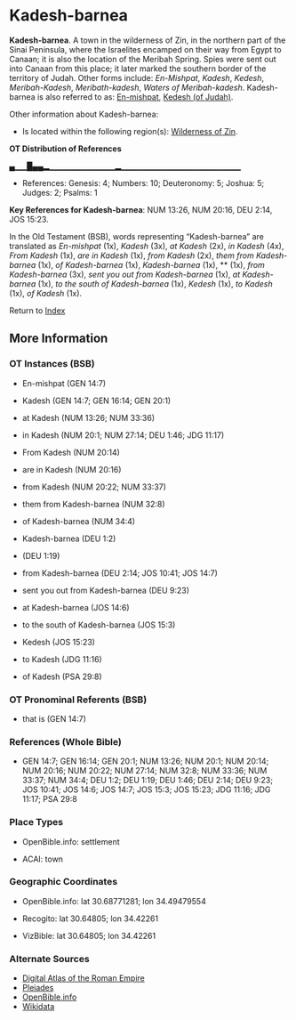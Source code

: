 # Kadesh-barnea
**Kadesh-barnea**. 
A town in the wilderness of Zin, in the northern part of the Sinai Peninsula, where the Israelites encamped on their way from Egypt to Canaan; it is also the location of the Meribah Spring. Spies were sent out into Canaan from this place; it later marked the southern border of the territory of Judah. 
Other forms include: 
*En-Mishpat*, *Kadesh*, *Kedesh*, *Meribah-Kadesh*, *Meribath-kadesh*, *Waters of Meribah-kadesh*. 
Kadesh-barnea is also referred to as: 
[En-mishpat](En-mishpat.md), [Kedesh (of Judah)](Kedesh.2.md). 




Other information about Kadesh-barnea:


* Is located within the following region(s): 
[Wilderness of Zin](Zin.md). 


**OT Distribution of References**

▄▁▁█▄▄▂▁▁▁▁▁▁▁▁▁▁▁▂▁▁▁▁▁▁▁▁▁▁▁▁▁▁▁▁▁▁▁▁
* References: Genesis: 4; Numbers: 10; Deuteronomy: 5; Joshua: 5; Judges: 2; Psalms: 1



**Key References for Kadesh-barnea**: 
NUM 13:26, NUM 20:16, DEU 2:14, JOS 15:23. 


In the Old Testament (BSB), words representing “Kadesh-barnea” are translated as 
*En-mishpat* (1x), *Kadesh* (3x), *at Kadesh* (2x), *in Kadesh* (4x), *From Kadesh* (1x), *are in Kadesh* (1x), *from Kadesh* (2x), *them from Kadesh-barnea* (1x), *of Kadesh-barnea* (1x), *Kadesh-barnea* (1x), ** (1x), *from Kadesh-barnea* (3x), *sent you out from Kadesh-barnea* (1x), *at Kadesh-barnea* (1x), *to the south of Kadesh-barnea* (1x), *Kedesh* (1x), *to Kadesh* (1x), *of Kadesh* (1x). 




Return to [Index](00-Index.md)

## More Information

### OT Instances (BSB)

* En-mishpat (GEN 14:7)

* Kadesh (GEN 14:7; GEN 16:14; GEN 20:1)

* at Kadesh (NUM 13:26; NUM 33:36)

* in Kadesh (NUM 20:1; NUM 27:14; DEU 1:46; JDG 11:17)

* From Kadesh (NUM 20:14)

* are in Kadesh (NUM 20:16)

* from Kadesh (NUM 20:22; NUM 33:37)

* them from Kadesh-barnea (NUM 32:8)

* of Kadesh-barnea (NUM 34:4)

* Kadesh-barnea (DEU 1:2)

*  (DEU 1:19)

* from Kadesh-barnea (DEU 2:14; JOS 10:41; JOS 14:7)

* sent you out from Kadesh-barnea (DEU 9:23)

* at Kadesh-barnea (JOS 14:6)

* to the south of Kadesh-barnea (JOS 15:3)

* Kedesh (JOS 15:23)

* to Kadesh (JDG 11:16)

* of Kadesh (PSA 29:8)



### OT Pronominal Referents (BSB)

* that is (GEN 14:7)



### References (Whole Bible)

* GEN 14:7; GEN 16:14; GEN 20:1; NUM 13:26; NUM 20:1; NUM 20:14; NUM 20:16; NUM 20:22; NUM 27:14; NUM 32:8; NUM 33:36; NUM 33:37; NUM 34:4; DEU 1:2; DEU 1:19; DEU 1:46; DEU 2:14; DEU 9:23; JOS 10:41; JOS 14:6; JOS 14:7; JOS 15:3; JOS 15:23; JDG 11:16; JDG 11:17; PSA 29:8


### Place Types

* OpenBible.info: settlement

* ACAI: town



### Geographic Coordinates

* OpenBible.info: lat 30.68771281; lon 34.49479554

* Recogito: lat 30.64805; lon 34.42261

* VizBible: lat 30.64805; lon 34.42261



### Alternate Sources

* [Digital Atlas of the Roman Empire](https://imperium.ahlfeldt.se/places/22035)
* [Pleiades](https://pleiades.stoa.org/places/687868)
* [OpenBible.info](https://www.openbible.info/geo/ancient/ac2cef0)
* [Wikidata](http://www.wikidata.org/entity/Q954599)




